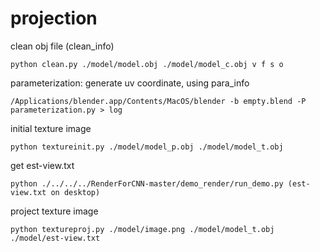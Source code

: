 # projection


clean obj file (clean_info)

	python clean.py ./model/model.obj ./model/model_c.obj v f s o

parameterization: generate uv coordinate, using para_info

	/Applications/blender.app/Contents/MacOS/blender -b empty.blend -P parameterization.py > log

initial texture image

	python textureinit.py ./model/model_p.obj ./model/model_t.obj

get est-view.txt
	
	python ./../../../RenderForCNN-master/demo_render/run_demo.py (est-view.txt on desktop)

project texture image
	
	python textureproj.py ./model/image.png ./model/model_t.obj ./model/est-view.txt
